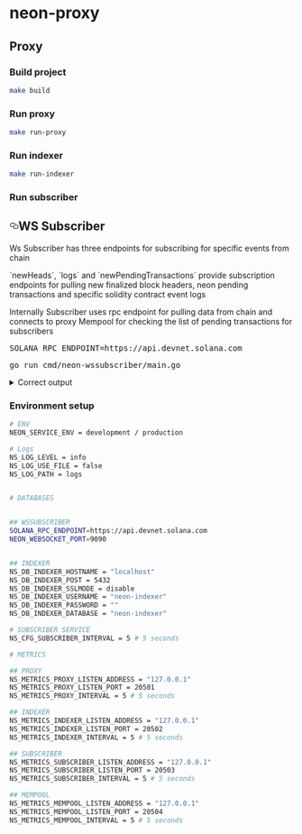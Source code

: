 # neon-proxy

## Proxy

### Build project

```bash
make build
```

### Run proxy

```bash
make run-proxy
```

### Run indexer

```bash
make run-indexer
```

### Run subscriber
<h2><a id="user-content-whats-tron" class="anchor" aria-hidden="true" href="#whats-tron"><svg class="octicon octicon-link" viewBox="0 0 16 16" version="1.1" width="16" height="16" aria-hidden="true"><path fill-rule="evenodd" d="M4 9h1v1H4c-1.5 0-3-1.69-3-3.5S2.55 3 4 3h4c1.45 0 3 1.69 3 3.5 0 1.41-.91 2.72-2 3.25V8.59c.58-.45 1-1.27 1-2.09C10 5.22 8.98 4 8 4H4c-.98 0-2 1.22-2 2.5S3 9 4 9zm9-3h-1v1h1c1 0 2 1.22 2 2.5S13.98 12 13 12H9c-.98 0-2-1.22-2-2.5 0-.83.42-1.64 1-2.09V6.25c-1.09.53-2 1.84-2 3.25C6 11.31 7.55 13 9 13h4c1.45 0 3-1.69 3-3.5S14.5 6 13 6z"></path></svg></a>WS Subscriber</h2>
<p>Ws Subscriber has three endpoints for subscribing for specific events from chain</p>
<p>`newHeads`, `logs` and `newPendingTransactions` provide subscription endpoints for pulling new finalized block headers, neon pending transactions and specific solidity contract event logs </p>
<p>Internally Subscriber uses rpc endpoint for pulling data from chain and connects to proxy Mempool for checking the list of pending transactions for subscribers</p>

<div class="highlight highlight-source-shell"><pre>
SOLANA_RPC_ENDPOINT=https://api.devnet.solana.com
</pre></div>
<div class="highlight highlight-source-shell"><pre>
go run cmd/neon-wssubscriber/main.go
</pre></div>

<details>
<summary>Correct output</summary>
<div class="highlight highlight-source-shell"><pre>
{"level":"info","message":"Metrics server inicialization has been skipped"}
{"level":"info","message":"Service wssubscriber version  started"}
{"level":"info","message":"block pulling from rpc started ... "}
{"level":"info","message":"newHeads broadcaster sources registered"}
{"level":"info","message":"pending transaction pulling from mempool started ... "}
{"level":"info","message":"pendingTransaction broadcaster sources registered"}
{"level":"info","message":"logs pulling from blocks started ... "}
{"level":"info","message":"newLogs broadcaster sources registered"}
{"level":"info","message":"logParser: latest processed block slot signature 0"}
{"level":"info","message":"Service wssubscriber has been stopped"}
...
</pre></div>
</details>

### Environment setup

```bash
# ENV
NEON_SERVICE_ENV = development / production

# Logs
NS_LOG_LEVEL = info
NS_LOG_USE_FILE = false
NS_LOG_PATH = logs


# DATABASES


## WSSUBSCRIBER
SOLANA_RPC_ENDPOINT=https://api.devnet.solana.com
NEON_WEBSOCKET_PORT=9090


## INDEXER
NS_DB_INDEXER_HOSTNAME = "localhost"
NS_DB_INDEXER_POST = 5432
NS_DB_INDEXER_SSLMODE = disable
NS_DB_INDEXER_USERNAME = "neon-indexer"
NS_DB_INDEXER_PASSWORD = ""
NS_DB_INDEXER_DATABASE = "neon-indexer"

# SUBSCRIBER SERVICE
NS_CFG_SUBSCRIBER_INTERVAL = 5 # 5 seconds

# METRICS

## PROXY
NS_METRICS_PROXY_LISTEN_ADDRESS = "127.0.0.1"
NS_METRICS_PROXY_LISTEN_PORT = 20501
NS_METRICS_PROXY_INTERVAL = 5 # 5 seconds

## INDEXER
NS_METRICS_INDEXER_LISTEN_ADDRESS = "127.0.0.1"
NS_METRICS_INDEXER_LISTEN_PORT = 20502
NS_METRICS_INDEXER_INTERVAL = 5 # 5 seconds

## SUBSCRIBER
NS_METRICS_SUBSCRIBER_LISTEN_ADDRESS = "127.0.0.1"
NS_METRICS_SUBSCRIBER_LISTEN_PORT = 20503
NS_METRICS_SUBSCRIBER_INTERVAL = 5 # 5 seconds

## MEMPOOL
NS_METRICS_MEMPOOL_LISTEN_ADDRESS = "127.0.0.1"
NS_METRICS_MEMPOOL_LISTEN_PORT = 20504
NS_METRICS_MEMPOOL_INTERVAL = 5 # 5 seconds

```
